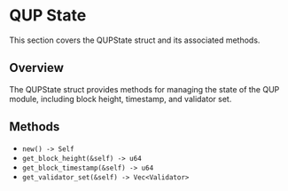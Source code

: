 # QUP State

This section covers the QUPState struct and its associated methods.

## Overview

The QUPState struct provides methods for managing the state of the QUP module, including block height, timestamp, and validator set.

## Methods

- `new() -> Self`
- `get_block_height(&self) -> u64`
- `get_block_timestamp(&self) -> u64`
- `get_validator_set(&self) -> Vec<Validator>`
